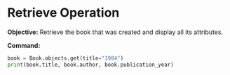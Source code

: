 # Retrieve Operation

**Objective:** Retrieve the book that was created and display all its attributes.

**Command:**
```python
book = Book.objects.get(title="1984")
print(book.title, book.author, book.publication_year)

